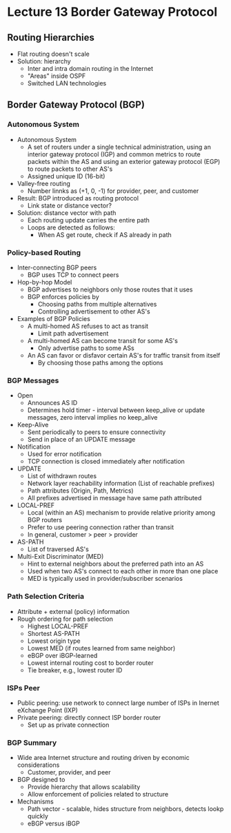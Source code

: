 # Lecture 13 Border Gateway Protocol

## Routing Hierarchies

* Flat routing doesn't scale
* Solution: hierarchy
  * Inter and intra domain routing in the Internet
  * "Areas" inside OSPF
  * Switched LAN technologies

## Border Gateway Protocol (BGP)

### Autonomous System

* Autonomous System
  * A set of routers under a single technical administration, using an interior gateway protocol (IGP) and common metrics to route packets within the AS and using an exterior gateway protocol (EGP) to route packets to other AS's
  * Assigned unique ID (16-bit)
* Valley-free routing
  * Number linnks as (+1, 0, -1) for provider, peer, and customer
* Result: BGP introduced as routing protocol
  * Link state or distance vector?
* Solution: distance vector with path
  * Each routing update carries the entire path
  * Loops are detected as follows:
    * When AS get route, check if AS already in path

### Policy-based Routing

* Inter-connecting BGP peers
  * BGP uses TCP to connect peers
* Hop-by-hop Model
  * BGP advertises to neighbors only those routes that it uses
  * BGP enforces policies by
    * Choosing paths from multiple alternatives
    * Controlling advertisement to other AS's
* Examples of BGP Policies
  * A multi-homed AS refuses to act as transit
    * Limit path advertisement
  * A multi-homed AS can become transit for some AS's
    * Only advertise paths to some ASs
  * An AS can favor or disfavor certain AS's for traffic transit from itself
    * By choosing those paths among the options

### BGP Messages

* Open
  * Announces AS ID
  * Determines hold timer - interval between keep_alive or update messages, zero interval implies no keep_alive
* Keep-Alive
  * Sent periodically to peers to ensure connectivity
  * Send in place of an UPDATE message
* Notification
  * Used for error notification
  * TCP connection is closed immediately after notification
* UPDATE
  * List of withdrawn routes
  * Network layer reachability information (List of reachable prefixes)
  * Path attributes (Origin, Path, Metrics)
  * All prefixes advertised in message have same path attributed
* LOCAL-PREF
  * Local (within an AS) mechanism to provide relative priority among BGP routers
  * Prefer to use peering connection rather than transit
  * In general, customer > peer > provider
* AS-PATH
  * List of traversed AS's
* Multi-Exit Discriminator (MED)
  * Hint to external neighbors about the preferred path into an AS
  * Used when two AS's connect to each other in more than one place
  * MED is typically used in provider/subscriber scenarios

### Path Selection Criteria

* Attribute + external (policy) information
* Rough ordering for path selection
  * Highest LOCAL-PREF
  * Shortest AS-PATH
  * Lowest origin type
  * Lowest MED (if routes learned from same neighbor)
  * eBGP over iBGP-learned
  * Lowest internal routing cost to border router
  * Tie breaker, e.g., lowest router ID

### ISPs Peer

* Public peering: use network to connect large number of ISPs in Inernet eXchange Point (IXP)
* Private peering: directly connect ISP border router
  * Set up as private connection

### BGP Summary

* Wide area Internet structure and routing driven by economic considerations
  * Customer, provider, and peer
* BGP designed to
  * Provide hierarchy that allows scalability
  * Allow enforcement of policies related to structure
* Mechanisms
  * Path vector - scalable, hides structure from neighbors, detects lookp quickly
  * eBGP versus iBGP